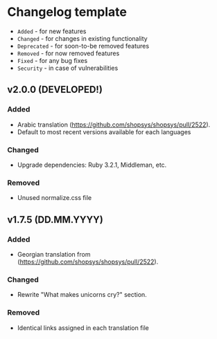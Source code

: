 # Changelog template

* `Added` - for new features
* `Changed` - for changes in existing functionality
* `Deprecated` - for soon-to-be removed features
* `Removed` - for now removed features
* `Fixed` - for any bug fixes
* `Security` - in case of vulnerabilities

## v2.0.0 (DEVELOPED!)

### Added
* Arabic translation (https://github.com/shopsys/shopsys/pull/2522).
* Default to most recent versions available for each languages

### Changed
* Upgrade dependencies: Ruby 3.2.1, Middleman, etc.

### Removed
* Unused normalize.css file

## v1.7.5 (DD.MM.YYYY)

### Added
* Georgian translation from (https://github.com/shopsys/shopsys/pull/2522).

### Changed
* Rewrite "What makes unicorns cry?" section.

### Removed
* Identical links assigned in each translation file
